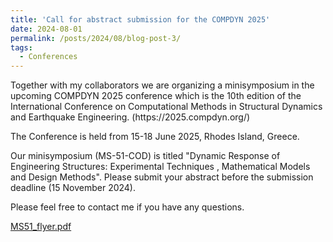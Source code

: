 ```yaml
---
title: 'Call for abstract submission for the COMPDYN 2025'
date: 2024-08-01
permalink: /posts/2024/08/blog-post-3/
tags:
  - Conferences
---
```


<p>Together with my collaborators we are organizing a minisymposium 
in the upcoming COMPDYN 2025 conference which is the 10th edition of 
the International Conference on 
Computational Methods in Structural Dynamics and Earthquake Engineering. 
(https://2025.compdyn.org/) </p>

<p>The Conference is held from 15-18 June 2025, Rhodes Island, Greece.</p>

<p>Our minisymposium (MS-51-COD) is titled
 "Dynamic Response of Engineering Structures: Experimental Techniques
 , Mathematical Models and Design Methods". Please submit your abstract
 before the submission deadline (15 November 2024).</p>
 
 <p>Please feel free to contact me if you have any questions.</p>

 [MS51_flyer.pdf](https://github.com/user-attachments/files/16913700/MS51_flyer.pdf)

